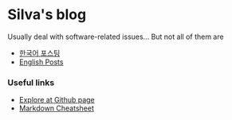 # Silva's blog

Usually deal with software-related issues...
But not all of them are

- [한국어 포스팅](kor)
- [English Posts](eng)


### Useful links
- [Explore at Github page](https://shiwoo-park.github.io/blog/)
- [Markdown Cheatsheet](https://github.com/adam-p/markdown-here/wiki/Markdown-Cheatsheet)
